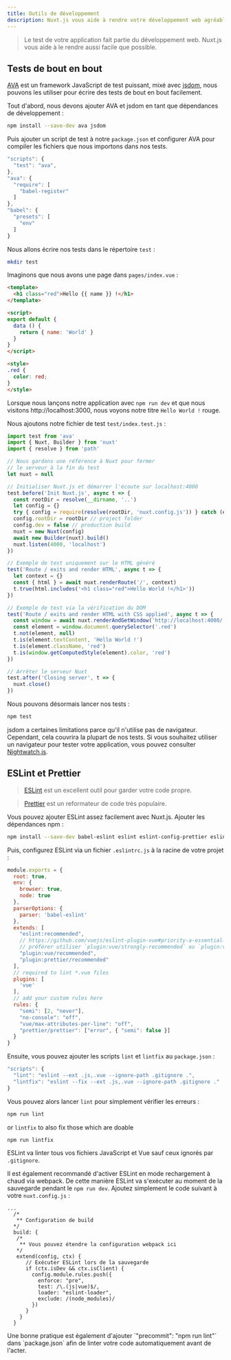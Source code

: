 ```yaml
---
title: Outils de développement
description: Nuxt.js vous aide à rendre votre développement web agréable.
---
```


> Le test de votre application fait partie du développement web. Nuxt.js vous aide à le rendre aussi facile que possible.

## Tests de bout en bout

[AVA](https://github.com/avajs/ava) est un framework JavaScript de test puissant, mixé avec [jsdom](https://github.com/tmpvar/jsdom), nous pouvons les utiliser pour écrire des tests de bout en bout facilement.

Tout d'abord, nous devons ajouter AVA et jsdom en tant que dépendances de développement :

```bash
npm install --save-dev ava jsdom
```

Puis ajouter un script de test à notre `package.json` et configurer AVA pour compiler les fichiers que nous importons dans nos tests.

```javascript
"scripts": {
  "test": "ava",
},
"ava": {
  "require": [
    "babel-register"
  ]
},
"babel": {
  "presets": [
    "env"
  ]
}
```

Nous allons écrire nos tests dans le répertoire `test` :

```bash
mkdir test
```

Imaginons que nous avons une page dans `pages/index.vue` :

```html
<template>
  <h1 class="red">Hello {{ name }} !</h1>
</template>

<script>
export default {
  data () {
    return { name: 'World' }
  }
}
</script>

<style>
.red {
  color: red;
}
</style>
```

Lorsque nous lançons notre application avec `npm run dev` et que nous visitons http://localhost:3000, nous voyons notre titre `Hello World !` rouge.

Nous ajoutons notre fichier de test `test/index.test.js` :

```js
import test from 'ava'
import { Nuxt, Builder } from 'nuxt'
import { resolve } from 'path'

// Nous gardons une référence à Nuxt pour fermer
// le serveur à la fin du test
let nuxt = null

// Initialiser Nuxt.js et démarrer l'écoute sur localhost:4000
test.before('Init Nuxt.js', async t => {
  const rootDir = resolve(__dirname, '..')
  let config = {}
  try { config = require(resolve(rootDir, 'nuxt.config.js')) } catch (e) {}
  config.rootDir = rootDir // project folder
  config.dev = false // production build
  nuxt = new Nuxt(config)
  await new Builder(nuxt).build()
  nuxt.listen(4000, 'localhost')
})

// Exemple de test uniquement sur le HTML généré
test('Route / exits and render HTML', async t => {
  let context = {}
  const { html } = await nuxt.renderRoute('/', context)
  t.true(html.includes('<h1 class="red">Hello World !</h1>'))
})

// Exemple de test via la vérification du DOM
test('Route / exits and render HTML with CSS applied', async t => {
  const window = await nuxt.renderAndGetWindow('http://localhost:4000/')
  const element = window.document.querySelector('.red')
  t.not(element, null)
  t.is(element.textContent, 'Hello World !')
  t.is(element.className, 'red')
  t.is(window.getComputedStyle(element).color, 'red')
})

// Arrêter le serveur Nuxt
test.after('Closing server', t => {
  nuxt.close()
})
```

Nous pouvons désormais lancer nos tests :

```bash
npm test
```

jsdom a certaines limitations parce qu'il n'utilise pas de navigateur. Cependant, cela couvrira la plupart de nos tests. Si vous souhaitez utiliser un navigateur pour tester votre application, vous pouvez consulter [Nightwatch.js](http://nightwatchjs.org).

## ESLint et Prettier

> [ESLint](http://eslint.org) est un excellent outil pour garder votre code propre.

> [Prettier](https://prettier.io) est un reformateur de code très populaire.

Vous pouvez ajouter ESLint assez facilement avec Nuxt.js. Ajouter les dépendances npm :

```bash
npm install --save-dev babel-eslint eslint eslint-config-prettier eslint-loader eslint-plugin-vue eslint-plugin-prettier prettier
```

Puis, configurez ESLint via un fichier `.eslintrc.js` à la racine de votre projet :

```js
module.exports = {
  root: true,
  env: {
    browser: true,
    node: true
  },
  parserOptions: {
    parser: 'babel-eslint'
  },
  extends: [
    "eslint:recommended",
    // https://github.com/vuejs/eslint-plugin-vue#priority-a-essential-error-prevention
    // préférer utiliser `plugin:vue/strongly-recommended` ou `plugin:vue/recommended` pour des règles stictes.
    "plugin:vue/recommended",
    "plugin:prettier/recommended"
  ],
  // required to lint *.vue files
  plugins: [
    'vue'
  ],
  // add your custom rules here
  rules: {
    "semi": [2, "never"],
    "no-console": "off",
    "vue/max-attributes-per-line": "off",
    "prettier/prettier": ["error", { "semi": false }]
  }
}
```

Ensuite, vous pouvez ajouter les scripts `lint` et `lintfix` au `package.json` :

```js
"scripts": {
  "lint": "eslint --ext .js,.vue --ignore-path .gitignore .",
  "lintfix": "eslint --fix --ext .js,.vue --ignore-path .gitignore ."
}
```

Vous pouvez alors lancer `lint` pour simplement vérifier les erreurs :

```bash
npm run lint
```

or `lintfix` to also fix those which are doable

```bash
npm run lintfix
```

ESLint va linter tous vos fichiers JavaScript et Vue sauf ceux ignorés par `.gitignore`.

Il est également recommandé d'activer ESLint en mode rechargement à chaud via webpack. De cette manière ESLint va s'exécuter au moment de la sauvegarde pendant le `npm run dev`. Ajoutez simplement le code suivant à votre `nuxt.config.js` :

```
...
  /*
   ** Configuration de build
  */
  build: {
   /*
    ** Vous pouvez étendre la configuration webpack ici
   */
   extend(config, ctx) {
      // Exécuter ESLint lors de la sauvegarde
      if (ctx.isDev && ctx.isClient) {
        config.module.rules.push({
          enforce: "pre",
          test: /\.(js|vue)$/,
          loader: "eslint-loader",
          exclude: /(node_modules)/
        })
      }
    }
  }
```

<p class="Alert Alert--info">Une bonne pratique est également d'ajouter `"precommit": "npm run lint"` dans `package.json` afin de linter votre code automatiquement avant de l'acter.</p>
